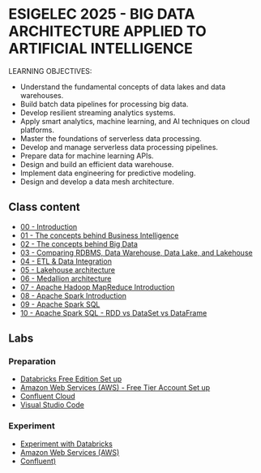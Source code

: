 # ESIGELEC 2025 - BIG DATA ARCHITECTURE APPLIED TO ARTIFICIAL INTELLIGENCE

LEARNING OBJECTIVES:
- Understand the fundamental concepts of data lakes and data warehouses.
- Build batch data pipelines for processing big data.
- Develop resilient streaming analytics systems.
- Apply smart analytics, machine learning, and AI techniques on cloud platforms.
- Master the foundations of serverless data processing.
- Develop and manage serverless data processing pipelines.
- Prepare data for machine learning APIs.
- Design and build an efficient data warehouse.
- Implement data engineering for predictive modeling.
- Design and develop a data mesh architecture.

## Class content

- [00 - Introduction](./00-material/00%20-%20Introduction.pdf)
- [01 - The concepts behind Business Intelligence](./00-material/01%20-%20The%20concepts%20behind%20Business%20Intelligence.pdf)
- [02 - The concepts behind Big Data](./00-material/02%20-%20The%20concepts%20behind%20Big%20Data.pdf)
- [03 - Comparing RDBMS, Data Warehouse, Data Lake, and Lakehouse](./00-material/03%20-%20Comparing%20RDBMS,%20Data%20Warehouse,%20Data%20Lake,%20and%20Lakehouse.pdf)
- [04 - ETL & Data Integration](./00-material/04%20-%20ETL%20&%20Data%20Integration.pdf)
- [05 - Lakehouse architecture](./00-material/05%20-%20Lakehouse%20architecture.pdf)
- [06 - Medallion architecture](./00-material/06%20-%20Medallion%20architecture.pdf)
- [07 - Apache Hadoop MapReduce Introduction](./00-material/07%20-%20Apache%20Hadoop%20MapReduce%20Introduction.pdf)
- [08 - Apache Spark Introduction](./00-material/08%20-%20Apache%20Spark%20Introduction.pdf)
- [09 - Apache Spark SQL](./00-material/09%20-%20Apache%20Spark%20SQL.pdf)
- [10 - Apache Spark SQL - RDD vs DataSet vs DataFrame](./00-material/10%20-%20Apache%20Spark%20SQL%20-%20RDD%20vs%20DataSet%20vs%20DataFrame.pdf)

## Labs

### Preparation

- [Databricks Free Edition Set up](./01-prepare/01-prepare-databricks/README.md)
- [Amazon Web Services (AWS) - Free Tier Account Set up](./01-prepare/01-prepare-aws/README.md)
- [Confluent Cloud](./01-prepare/01-prepare-confluent/README.md)
- [Visual Studio Code](./01-prepare/01-prepare-vscode/README.md)

### Experiment

- [Experiment with Databricks](./02-experiment/02-experiment-databricks/README.md)
- [Amazon Web Services (AWS)](./02-experiment/02-experiment-aws/README.md)
- [Confluent)](./02-experiment/02-experiment-confluent/README.md)
